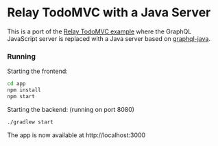 # Relay TodoMVC with a Java Server

This is a port of the [Relay TodoMVC example](https://github.com/facebook/relay/tree/master/examples/todo)
where the GraphQL JavaScript server is replaced with a Java server based on [graphql-java](https://github.com/andimarek/graphql-java).


### Running

Starting the frontend:

```bash
cd app
npm install
npm start
```

Starting the backend: (running on port 8080)

```bash
./gradlew start
```

The app is now available at http://localhost:3000



  